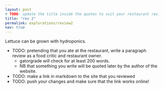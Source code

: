 ```yaml
---
layout: post
# TODO: update the title inside the quotes to suit your restaurant review needs
title: "rev 2"
permalink: explorations/review2
nav: true
---
```


Lettuce can be grown with hydroponics.

- TODO: pretending that you ate at the restaurant, write a
  paragraph review as a food critic and restaurant owner.
  - gatorgrade will check for at least 200 words.
  - NB that something you write will be quoted later by the author
  of the website.
- TODO: make a link in markdown to the site that you reviewed
- TODO: push your changes and make sure that the link works online!
